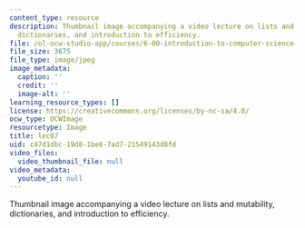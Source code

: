 ```yaml
---
content_type: resource
description: Thumbnail image accompanying a video lecture on lists and mutability,
  dictionaries, and introduction to efficiency.
file: /ol-ocw-studio-app/courses/6-00-introduction-to-computer-science-and-programming-fall-2008/c47d1dbc19d81be67ad721549143d8fd_lec07.jpg
file_size: 3675
file_type: image/jpeg
image_metadata:
  caption: ''
  credit: ''
  image-alt: ''
learning_resource_types: []
license: https://creativecommons.org/licenses/by-nc-sa/4.0/
ocw_type: OCWImage
resourcetype: Image
title: lec07
uid: c47d1dbc-19d8-1be6-7ad7-21549143d8fd
video_files:
  video_thumbnail_file: null
video_metadata:
  youtube_id: null
---
```

Thumbnail image accompanying a video lecture on lists and mutability, dictionaries, and introduction to efficiency.